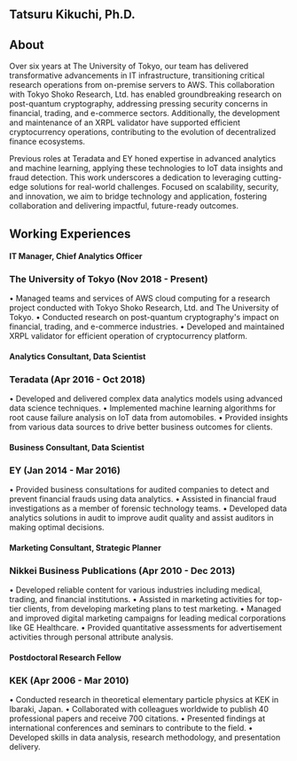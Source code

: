 ## Tatsuru Kikuchi, Ph.D.

## About
Over six years at The University of Tokyo, our team has delivered transformative advancements in IT infrastructure, transitioning critical research operations from on-premise servers to AWS. This collaboration with Tokyo Shoko Research, Ltd. has enabled groundbreaking research on post-quantum cryptography, addressing pressing security concerns in financial, trading, and e-commerce sectors. Additionally, the development and maintenance of an XRPL validator have supported efficient cryptocurrency operations, contributing to the evolution of decentralized finance ecosystems. 

Previous roles at Teradata and EY honed expertise in advanced analytics and machine learning, applying these technologies to IoT data insights and fraud detection. This work underscores a dedication to leveraging cutting-edge solutions for real-world challenges. Focused on scalability, security, and innovation, we aim to bridge technology and application, fostering collaboration and delivering impactful, future-ready outcomes.

## Working Experiences
#### IT Manager, Chief Analytics Officer
### The University of Tokyo (Nov 2018 - Present)
• Managed teams and services of AWS cloud computing for a research project conducted with Tokyo Shoko Research, Ltd. and The University of Tokyo.
• Conducted research on post-quantum cryptography's impact on financial, trading, and e-commerce industries.
• Developed and maintained XRPL validator for efficient operation of cryptocurrency platform. 

#### Analytics Consultant, Data Scientist
### Teradata (Apr 2016 - Oct 2018)
• Developed and delivered complex data analytics models using advanced data science techniques.
• Implemented machine learning algorithms for root cause failure analysis on IoT data from automobiles.
• Provided insights from various data sources to drive better business outcomes for clients.

#### Business Consultant, Data Scientist
### EY (Jan 2014 - Mar 2016)
• Provided business consultations for audited companies to detect and prevent financial frauds using data analytics.
• Assisted in financial fraud investigations as a member of forensic technology teams.
• Developed data analytics solutions in audit to improve audit quality and assist auditors in making optimal decisions.

#### Marketing Consultant, Strategic Planner
### Nikkei Business Publications (Apr 2010 - Dec 2013)
• Developed reliable content for various industries including medical, trading, and financial institutions.
• Assisted in marketing activities for top-tier clients, from developing marketing plans to test marketing.
• Managed and improved digital marketing campaigns for leading medical corporations like GE Healthcare.
• Provided quantitative assessments for advertisement activities through personal attribute analysis.

#### Postdoctoral Research Fellow
### KEK (Apr 2006 - Mar 2010)
• Conducted research in theoretical elementary particle physics at KEK in Ibaraki, Japan.
• Collaborated with colleagues worldwide to publish 40 professional papers and receive 700 citations.
• Presented findings at international conferences and seminars to contribute to the field.
• Developed skills in data analysis, research methodology, and presentation delivery.



   
